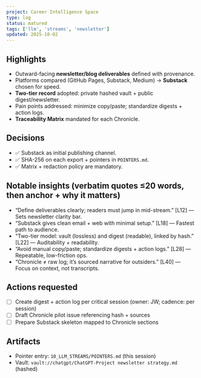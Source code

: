 ```yaml
---
project: Career Intelligence Space
type: log
status: matured
tags: ['llm', 'streams', 'newsletter']
updated: 2025-10-02
---
```


## Highlights
- Outward-facing **newsletter/blog deliverables** defined with provenance.
- Platforms compared (GitHub Pages, Substack, Medium) → **Substack** chosen for speed.
- **Two-tier record** adopted: private hashed vault + public digest/newsletter.
- Pain points addressed: minimize copy/paste; standardize digests + action logs.
- **Traceability Matrix** mandated for each Chronicle.

## Decisions
- ✅ Substack as initial publishing channel.
- ✅ SHA-256 on each export + pointers in `POINTERS.md`.
- ✅ Matrix + redaction policy are mandatory.

## Notable insights (verbatim quotes ≤20 words, then anchor + why it matters)
- “Define deliverables clearly; readers must jump in mid-stream.” [L12] — Sets newsletter clarity bar.
- “Substack gives clean email + web with minimal setup.” [L18] — Fastest path to audience.
- “Two-tier model: vault (lossless) and digest (readable), linked by hash.” [L22] — Auditability + readability.
- “Avoid manual copy/paste; standardize digests + action logs.” [L28] — Repeatable, low-friction ops.
- “Chronicle ≠ raw log; it’s sourced narrative for outsiders.” [L40] — Focus on context, not transcripts.

## Actions requested
- [ ] Create digest + action log per critical session (owner: JW; cadence: per session)
- [ ] Draft Chronicle pilot issue referencing hash + sources
- [ ] Prepare Substack skeleton mapped to Chronicle sections

## Artifacts
- Pointer entry: `10_LLM_STREAMS/POINTERS.md` (this session)
- Vault: `vault://chatgpt/ChatGPT-Project newsletter strategy.md` (hashed)

